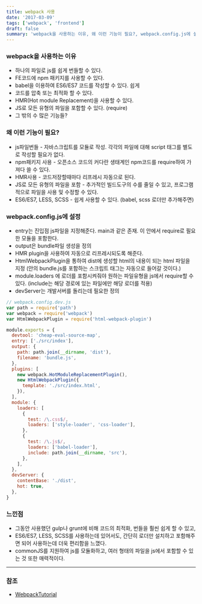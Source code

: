 ```yaml
---
title: webpack 사용
date: '2017-03-09'
tags: ['webpack', 'frontend']
draft: false
summary: 'webpack을 사용하는 이유, 왜 이런 기능이 필요?, webpack.config.js에 설정'
---
```


### webpack을 사용하는 이유

- 하나의 파일로 js를 쉽게 번들할 수 있다.
- FE코드에 npm 패키지를 사용할 수 있다.
- babel을 이용하여 ES6/ES7 코드를 작성할 수 있다. 쉽게
- 코드를 압축 또는 최적화 할 수 있다.
- HMR(Hot module Replacement)을 사용할 수 있다.
- JS로 모든 유형의 파일을 포함할 수 있다. (require)
- 그 밖의 수 많은 기능들?

### 왜 이런 기능이 필요?

- js파일번들 - 자바스크립트를 모듈로 작성. 각각의 파일에 대해 script 태그를 별도로 작성할 필요가 없다.
- npm패키지 사용 - 오픈소스 코드의 커다란 생태계인 npm코드를 require하여 가져다 쓸 수 있다.
- HMR사용 - 코드저장할때마다 리프레시 자동으로 된다.
- JS로 모든 유형의 파일을 포함 - 추가적인 빌드도구의 수를 줄일 수 있고, 프로그램적으로 파일을 사용 및 수정할 수 있다.
- ES6/ES7, LESS, SCSS - 쉽게 사용할 수 있다. (babel, scss 로더만 추가해주면)

### webpack.config.js에 설정

- entry는 진입점 js파일을 지정해준다. main과 같은 존재. 이 안에서 require로 필요한 모듈을 포함한다.
- output은 bundle파일 생성을 정의
- HMR plugin을 사용하여 자동으로 리프레시되도록 해준다.
- HtmlWebpackPlugin을 통하여 dist에 생성할 html의 내용이 되는 html 파일을 지정 (안의 bundle.js를 포함하는 스크립트 태그는 자동으로 들어갈 것이다.)
- module.loaders 에 로더를 포함시켜줘야 원하는 파일유형을 js에서 require할 수 있다. (include는 해당 경로에 있는 파일에만 해당 로더를 적용)
- devServer는 개발서버를 돌리는데 필요한 정의

```js
// webpack.config.dev.js
var path = require('path')
var webpack = require('webpack')
var HtmlWebpackPlugin = require('html-webpack-plugin')

module.exports = {
  devtool: 'cheap-eval-source-map',
  entry: ['./src/index'],
  output: {
    path: path.join(__dirname, 'dist'),
    filename: 'bundle.js',
  },
  plugins: [
    new webpack.HotModuleReplacementPlugin(),
    new HtmlWebpackPlugin({
      template: './src/index.html',
    }),
  ],
  module: {
    loaders: [
      {
        test: /\.css$/,
        loaders: ['style-loader', 'css-loader'],
      },
      {
        test: /\.js$/,
        loaders: ['babel-loader'],
        include: path.join(__dirname, 'src'),
      },
    ],
  },
  devServer: {
    contentBase: './dist',
    hot: true,
  },
}
```

### 느낀점

- 그동안 사용했던 gulp나 grunt에 비해 코드의 최적화, 번들을 훨씬 쉽게 할 수 있고,
- ES6/ES7, LESS, SCSS를 사용하는데 있어서도, 간단히 로더만 설치하고 포함해주면 되어 사용하는데 더욱 편리함을 느꼈다.
- commonJS를 지원하여 js를 모듈화하고, 여러 형태의 파일을 js에서 포함할 수 있는 것 또한 매력적이다.

---

### 참조

- [WebpackTutorial](https://github.com/AriaFallah/WebpackTutorial)
